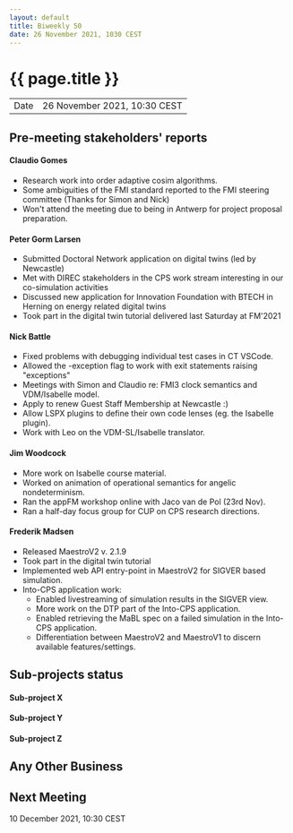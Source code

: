 ```yaml
---
layout: default
title: Biweekly 50
date: 26 November 2021, 1030 CEST
---
```


<script src="https://code.jquery.com/jquery-1.11.1.min.js">
</script>
<script src="/javascripts/edit.js"></script>
<script>setEditButonNm();</script>

# {{ page.title }}

|||
|---|---|
| Date | 26 November 2021, 10:30 CEST |


## Pre-meeting stakeholders' reports

<!-- Please keep in mind that the minutes are publicly available.-->

#### Claudio Gomes
* Research work into order adaptive cosim algorithms.
* Some ambiguities of the FMI standard reported to the FMI steering committee (Thanks for Simon and Nick)
* Won't attend the meeting due to being in Antwerp for project proposal preparation.

#### Peter Gorm Larsen
* Submitted Doctoral Network application on digital twins (led by Newcastle)
* Met with DIREC stakeholders in the CPS work stream interesting in our co-simulation activities
* Discussed new application for Innovation Foundation with BTECH in Herning on energy related digital twins
* Took part in the digital twin tutorial delivered last Saturday at FM'2021

#### Nick Battle
* Fixed problems with debugging individual test cases in CT VSCode.
* Allowed the -exception flag to work with exit statements raising "exceptions"
* Meetings with Simon and Claudio re: FMI3 clock semantics and VDM/Isabelle model.
* Apply to renew Guest Staff Membership at Newcastle :)
* Allow LSPX plugins to define their own code lenses (eg. the Isabelle plugin).
* Work with Leo on the VDM-SL/Isabelle translator.

#### Jim Woodcock
* More work on Isabelle course material.
* Worked on animation of operational semantics for angelic nondeterminism.
* Ran the appFM workshop online with Jaco van de Pol (23rd Nov).
* Ran a half-day focus group for CUP on CPS research directions. 

#### Frederik Madsen
* Released MaestroV2 v. 2.1.9
* Took part in the digital twin tutorial
* Implemented web API entry-point in MaestroV2 for SIGVER based simulation.
* Into-CPS application work:
  * Enabled livestreaming of simulation results in the SIGVER view.
  * More work on the DTP part of the Into-CPS application.
  * Enabled retrieving the MaBL spec on a failed simulation in the Into-CPS application.
  * Differentiation between MaestroV2 and MaestroV1 to discern available features/settings.

## Sub-projects status


#### Sub-project X

#### Sub-project Y

#### Sub-project Z

##  Any Other Business

Next Meeting
------------

10 December 2021, 10:30 CEST


<div id="edit_page_div"></div>
